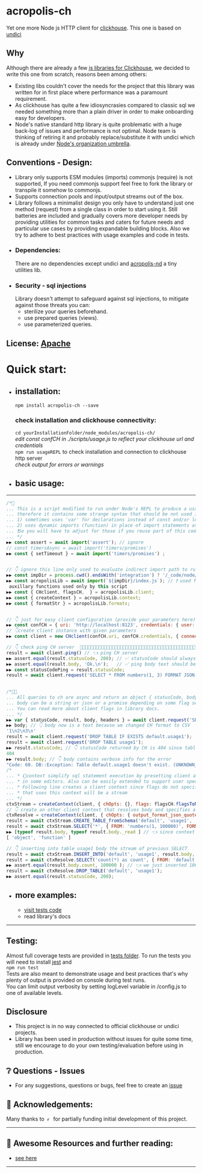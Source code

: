 # acropolis-ch
Yet one more Node js HTTP client for [clickhouse](https://clickhouse.com/). This one is based on [undici](https://undici.nodejs.org/)

## Why
Although there are already a few [js libraries for Clickhouse](https://clickhouse.com/docs/en/interfaces/third-party/client-libraries/),
we decided to write this one from scratch, reasons been among others:
-   Existing libs couldn't cover the needs for the project that this library was written for in first place where performance was a paramount requirement.
-   As clickhouse has quite a few idiosyncrasies compared to classic sql we needed something more than a plain driver in order to make 
    onboarding easy for developers.
-   Node's native standard http library is quite problematic with a huge back-log of issues and performance is not optimal.
    Node team is thinking of retiring it and probably replace/substitute it with undici which is already under [Node's organization umbrella](https://twitter.com/matteocollina/status/1298148085210775553?lang=en).

## Conventions - Design:
-   Library only supports ESM modules (imports) commonjs (require) is not supported, If you need commonjs support feel free to fork the library or transpile it somehow to commonjs.
-   Supports connection pools and input/output streams out of the box.
-   Library follows a minimalist design you only have to understand just one method (request) from a single class in order to start using it.
Still batteries are included and gradually covers more developer needs by providing utilities for common tasks and caters for future needs
and particular use cases by providing expandable building blocks. Also we try to adhere to best practices with usage examples and code in tests. 
-  ### Dependencies:
    There are no dependencies except undici and [acropolis-nd](https://github.com/nickmilon/acropolis-nd) a tiny utilities lib. 
-  ### Security - sql injections
    Library doesn't attempt to safeguard against sql injections, to mitigate against those threats you can:
    -   sterilize your queries beforehand.
    -   use prepared queries (views). 
    -   use parameterized queries.

## License: [Apache](./LICENSE)

# Quick start:
-   ## installation:
  
    `npm install acropolis-ch --save`
    ### check installation and clickhouse connectivity:
    `cd yourInstallationFolder/node_modules/acropolis-ch/`<br>
    <em>edit const confCH in ./scripts/usage.js to reflect your clickhouse url and credentials</em><br>
    `npm run usageREPL` to check installation and connection to clickhouse http server<br>
    <em>check output for errors or warnings</em><br>
 
-   ## basic usage:
---
<!--usageStart-->
```js 
/*🚥 
... This is a script modified to run under Node's REPL to produce a usage.md file
... therefore it contains some strange syntax that should be not used in a normal module in particular:
... 1) sometimes uses 'var' for declarations instead of const and/or let
... 2) uses dynamic imports (function) in place of import statements as in JS modules.
... ❗️So you will have to adjust for those if you reuse part of this code
... */
▶️▶️ const assert = await import('assert'); // ignore
// const timersAsync = await import('timers/promises') 
▶️▶️ const { setTimeout } = await import('timers/promises') ;


// 👇 ignore this line only used to evaluate indirect import path to rub on node's repl
▶️▶️ const impDir = process.cwd().endsWith('integration') ? '/_code/node/acropolis-ch' : '.';
▶️▶️ const acropolisLib = await import(`${impDir}/index.js`); // ❗️ used from REPL in your modules replace with: import { client } from 'acropolis-ch';
 auxillary functions used only by this script
▶️▶️ const { CHclient, flagsCH,  } = acropolisLib.client;
▶️▶️ const { createContext } = acropolisLib.context;
▶️▶️ const { formatStr } = acropolisLib.formats; 


// 👇 just for easy client configuration (provide your parameters here)
▶️▶️ const confCH = { uri: 'http://localhost:8123', credentials: { user: 'default', password: 'nickmilon' } };
// 👇create client instance with given parameters
▶️▶️ const client = new CHclient(confCH.uri, confCH.credentials, { connections: 10 });

// 👇 check ping CH server  🚥🚥🚥🚥🚥🚥🚥🚥🚥🚥🚥🚥🚥🚥🚥🚥🚥🚥🚥🚥🚥🚥🚥🚥🚥🚥🚥🚥🚥🚥🚥🚥🚥🚥🚥🚥🚥🚥🚥🚥🚥🚥🚥
result = await client.ping() // 👈 ping CH server
▶️▶️ assert.equal(result.statusCode, 200); // ✅ statusCode should always be 200 if no error even if credentials are wrong
▶️▶️ assert.equal(result.body, 'Ok.\n');   // ✅ ping body text should be 'Ok.\n'
▶️▶️ const statusCodePing = result.statusCode;
result = await client.request('SELECT * FROM numbers(1, 3) FORMAT JSON') // 👈 run a CH query
 

/*🚦🤯
... All queries to ch are async and return an object { statusCode, body, headers, trailers} when resolved
... body can be a string or json or a promise depending on some flag settings and CH format used
... You can read more about client flags in library docs.
... */
▶️▶️ var { statusCode, result, body, headers } = await client.request('SELECT * FROM numbers(1, 3) FORMAT CSV');
▶️▶️ body; // 👇 body now is a text because we changed CH format to CSV
'1\n2\n3\n'
result = await client.request('DROP TABLE IF EXISTS default.usage1');
result = await client.request('DROP TABLE usage1');
▶️▶️ result.statusCode; // 👇 statusCode returned by CH is 404 since table doesn't exist as we dropped it already if existed
404
▶️▶️ result.body; // 👇 body contains verbose info for the error
"Code: 60. DB::Exception: Table default.usage1 doesn't exist. (UNKNOWN_TABLE) (version 22.1.3.7 (official build))\n"
/*
... * ℹ️💁context simplify sql statement execution by presetting client and CH options and support of intellisense typing
... * in some editors. Also can be easily extended to support user specific sql queries.
... * Following line creates a client context since flags do not specify flag 'resolve' body returned by any query 
... * that uses this context will be a stream
... */
ctxStream = createContext(client, { chOpts: {}, flags: flagsCH.flagsToNum(['throwNon200']) });
// 👇 create an other client context that resolves body and specifies a clickhouse option
ctxResolve = createContext(client, { chOpts: { output_format_json_quote_64bit_integers: 0 }, flags: flagsCH.flagsToNum(['resolve']) });
result = await ctxStream.CREATE_TABLE_fromSchema('default', 'usage1', '(number UInt64)', { ENGINE: 'MergeTree ORDER BY number' });
result = await ctxStream.SELECT('*', { FROM: 'numbers(1, 100000)', FORMAT: formatStr.CSV}); //  specify format by formatsStr for convenience
▶️▶️ [typeof result.body, typeof result.body._read ] // 👈 since context flags does not specify flag 'resolve' body will be a readable stream
[ 'object', 'function' ]

// 👇 inserting into table usage1 body the stream of previous SELECT 
result = await ctxStream.INSERT_INTO('default', 'usage1', result.body, {FORMAT: 'CSV'}) // 👈 inserting into table usage1 body stream of previous SELECT 
result = await ctxResolve.SELECT('count(*) as count', { FROM: 'default.usage1', FORMAT: formatStr.JSONEachRow});
▶️▶️ assert.equal(result.body.count, 100000 ); // 👈 we just inserted 100K records from one table to an other 🤪 clickHouse is so fast 
result = await ctxResolve.DROP_TABLE('default', 'usage1');
▶️▶️ assert.equal(result.statusCode, 200);
```
<!--usageEnd-->
-   ## more examples:<br>
    - [visit tests code](__tests__)
    - read library's docs
---
## Testing:
Almost full coverage tests are provided in [tests folder](__tests__). To run the tests you will need to install [jest](https://jestjs.io/) and <br>
```npm run test ```<br>
Tests are also meant to demonstrate usage and best practices that's why plenty of output is provided on console during test runs.<br>
You can limit output verbosity by setting logLevel variable in /config.js to one of available levels.
## Disclosure
- This project is in no way connected to official clickhouse or undici projects.
- Library has been used in production without issues for quite some time, still we encourage to do your own testing/evaluation before using in production.

## ❔ Questions - Issues
- For any suggestions, questions or bugs, feel free to create an <a href="https://github.com/nickmilon/acropolis-ch/issues">issue</a>
## 🙏 Acknowledgements:
Many thanks to&nbsp;&nbsp;<a href="https://rapchat.com"><img src="./resources/images/rapchat.svg" alt="rapchat.com" height=12></a> for partially funding initial development of this project.
 
___
## 📖 Awesome Resources and further reading:
- [see here](resources/awesome.md)
___